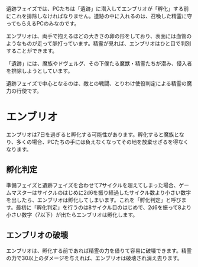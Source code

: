 遺跡フェイズでは、PCたちは「遺跡」に潜入してエンブリオが「孵化」する前にこれを排除しなければなりません。遺跡の中に入れるのは、召喚した精霊に守ってもらえるPCのみなのです。

エンブリオは、両手で抱えるほどの大きさの卵の形をしており、表面には血管のようなものが走って脈打っています。精霊が見れば、エンブリオはひと目で判別することができます。

「遺跡」には、魔族やドヴェルグ、その下僕たる魔獣・精霊たちが潜み、侵入者を排除しようとしています。

遺跡フェイズで中心となるのは、敵との戦闘、とりわけ使役判定による精霊の魔力の行使です。

# エンブリオ

エンブリオは7日を過ぎると孵化する可能性があります。孵化すると魔族となり、多くの場合、PCたちの手には負えなくなってその地を放棄せざるを得なくなります。

## 孵化判定

準備フェイズと遺跡フェイズを合わせて7サイクルを超えてしまった場合、ゲームマスターはサイクルのはじめに2d6を振り経過したサイクル数より小さい数字を出したら、エンブリオは孵化してしまいます。これを「孵化判定」と呼びます。最初に「孵化判定」を行うのは8サイクル目のはじめで、2d6を振って8より小さい数字（7以下）が出たらエンブリオは孵化します。

## エンブリオの破壊

エンブリオは、孵化する前であれば精霊の力を借りて容易に破壊できます。精霊の力で30以上のダメージを与えれば、エンブリオは破壊され消え去ります。
